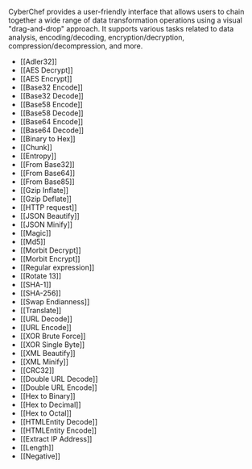 CyberChef provides a user-friendly interface that allows users to chain together a wide range of data transformation operations using a visual "drag-and-drop" approach. It supports various tasks related to data analysis, encoding/decoding, encryption/decryption, compression/decompression, and more.

- [[Adler32]]
- [[AES Decrypt]]
- [[AES Encrypt]]
- [[Base32 Encode]]
- [[Base32 Decode]]
- [[Base58 Encode]]
- [[Base58 Decode]]
- [[Base64 Encode]]
- [[Base64 Decode]]
- [[Binary to Hex]]
- [[Chunk]]
- [[Entropy]]
- [[From Base32]]
- [[From Base64]]
- [[From Base85]]
- [[Gzip Inflate]]
- [[Gzip Deflate]]
- [[HTTP request]]
- [[JSON Beautify]]
- [[JSON Minify]]
- [[Magic]]
- [[Md5]]
- [[Morbit Decrypt]]
- [[Morbit Encrypt]]
- [[Regular expression]]
- [[Rotate 13]]
- [[SHA-1]]
- [[SHA-256]]
- [[Swap Endianness]]
- [[Translate]]
- [[URL Decode]]
- [[URL Encode]]
- [[XOR Brute Force]]
- [[XOR Single Byte]]
- [[XML Beautify]]
- [[XML Minify]]
- [[CRC32]]
- [[Double URL Decode]]
- [[Double URL Encode]]
- [[Hex to Binary]]
- [[Hex to Decimal]]
- [[Hex to Octal]]
- [[HTMLEntity Decode]]
- [[HTMLEntity Encode]]
- [[Extract IP Address]]
- [[Length]]
- [[Negative]]
